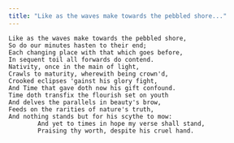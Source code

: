 ```yaml
---
title: "Like as the waves make towards the pebbled shore..."
---
```


	Like as the waves make towards the pebbled shore,
	So do our minutes hasten to their end;
	Each changing place with that which goes before,
	In sequent toil all forwards do contend.
	Nativity, once in the main of light,
	Crawls to maturity, wherewith being crown'd,
	Crooked eclipses 'gainst his glory fight,
	And Time that gave doth now his gift confound.
	Time doth transfix the flourish set on youth
	And delves the parallels in beauty's brow,
	Feeds on the rarities of nature's truth,
	And nothing stands but for his scythe to mow:
			And yet to times in hope my verse shall stand,
			Praising thy worth, despite his cruel hand.


